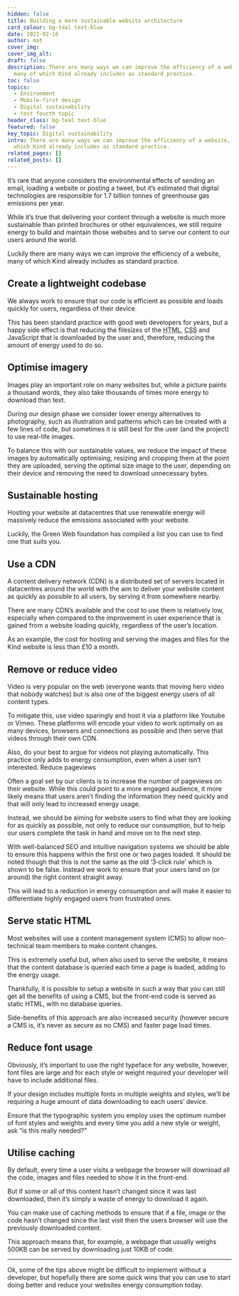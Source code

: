 ```yaml
---
hidden: false
title: Building a more sustainable website architecture
card_colour: bg-teal text-blue
date: 2021-02-16
author: mat
cover_img:
cover_img_alt:
draft: false
description: There are many ways we can improve the efficiency of a website,
  many of which Kind already includes as standard practice.
toc: false
topics:
  - Environment
  - Mobile-first design
  - Digital sustainability
  - test fourth topic
header_class: bg-teal text-blue
featured: false
key_topic: Digital sustainability
intro: There are many ways we can improve the efficiency of a website, many of
  which Kind already includes as standard practice.
related_pages: []
related_posts: []
---
```


It’s rare that anyone considers the environmental effects of sending an email, loading a website or posting a tweet, but it’s estimated that digital technologies are responsible for 1.7 billion tonnes of greenhouse gas emissions per year.

While it’s true that delivering your content through a website is much more sustainable than printed brochures or other equivalences, we still require energy to build and maintain those websites and to serve our content to our users around the world.

Luckily there are many ways we can improve the efficiency of a website, many of which Kind already includes as standard practice.

## Create a lightweight codebase

We always work to ensure that our code is efficient as possible and loads quickly for users, regardless of their device.

This has been standard practice with good web developers for years, but a happy side effect is that reducing the filesizes of the <abbr class="smcp" title="Hyper Text Markup Language">HTML</abbr>, <abbr class="smcp" title="Cascading Style Sheets">CSS</abbr> and JavaScript that is downloaded by the user and, therefore, reducing the amount of energy used to do so.

## Optimise imagery

Images play an important role on many websites but, while a picture paints a thousand words, they also take thousands of times more energy to download than text.

During our design phase we consider lower energy alternatives to photography, such as illustration and patterns which can be created with a few lines of code, but sometimes it is still best for the user (and the project) to use real-life images.

To balance this with our sustainable values, we reduce the impact of these images by automatically optimising, resizing and cropping them at the point they are uploaded, serving the optimal size image to the user, depending on their device and removing the need to download unnecessary bytes.

## Sustainable hosting

Hosting your website at datacentres that use renewable energy will massively reduce the emissions associated with your website.

Luckily, the Green Web foundation has compiled a list you can use to find one that suits you.

## Use a CDN

A content delivery network (<span class="smcp">CDN</span>) is a distributed set of servers located in datacentres around the world with the aim to deliver your website content as quickly as possible to all users, by serving it from somewhere nearby.

There are many <span class="smcp">CDN</span>’s available and the cost to use them is relatively low, especially when compared to the improvement in user experience that is gained from a website loading quickly, regardless of the user’s location.

As an example, the cost for hosting and serving the images and files for the Kind website is less than £10 a month.

## Remove or reduce video

Video is very popular on the web (everyone wants that moving hero video that nobody watches) but is also one of the biggest energy users of all content types.

To mitigate this, use video sparingly and host it via a platform like Youtube or Vimeo. These platforms will encode your video to work optimally on as many devices, browsers and connections as possible and then serve that videos through their own CDN.

Also, do your best to argue for videos not playing automatically. This practice only adds to energy consumption, even when a user isn’t interested.
Reduce pageviews

Often a goal set by our clients is to increase the number of pageviews on their website. While this could point to a more engaged audience, it more likely means that users aren’t finding the information they need quickly and that will only lead to increased energy usage.

Instead, we should be aiming for website users to find what they are looking for as quickly as possible, not only to reduce our consumption, but to help our users complete the task in hand and move on to the next step.

With well-balanced SEO and intuitive navigation systems we should be able to ensure this happens within the first one or two pages loaded. It should be noted though that this is not the same as the old ​‘3‑click rule’ which is shown to be false. Instead we work to ensure that your users land on (or around) the right content straight away.

This will lead to a reduction in energy consumption and will make it easier to differentiate highly engaged users from frustrated ones.

## Serve static HTML

Most websites will use a content management system (<span class="smcp">CMS</span>) to allow non-technical team members to make content changes.

This is extremely useful but, when also used to serve the website, it means that the content database is queried each time a page is loaded, adding to the energy usage.

Thankfully, it is possible to setup a website in such a way that you can still get all the benefits of using a CMS, but the front-end code is served as static HTML, with no database queries.

Side-benefits of this approach are also increased security (however secure a CMS is, it’s never as secure as no CMS) and faster page load times.

## Reduce font usage

Obviously, it’s important to use the right typeface for any website, however, font files are large and for each style or weight required your developer will have to include additional files.

If your design includes multiple fonts in multiple weights and styles, we’ll be requiring a huge amount of data downloading to each users’ device.

Ensure that the typographic system you employ uses the optimum number of font styles and weights and every time you add a new style or weight, ask ​“is this really needed?”

## Utilise caching

By default, every time a user visits a webpage the browser will download all the code, images and files needed to show it in the front-end.

But if some or all of this content hasn’t changed since it was last downloaded, then it’s simply a waste of energy to download it again.

You can make use of caching methods to ensure that if a file, image or the code hasn’t changed since the last visit then the users browser will use the previously downloaded content.

This approach means that, for example, a webpage that usually weighs 500KB can be served by downloading just 10<span class="smcp">KB</span> of code.

<hr>

Ok, some of the tips above might be difficult to implement without a developer, but hopefully there are some quick wins that you can use to start doing better and reduce your websites energy consumption today.
